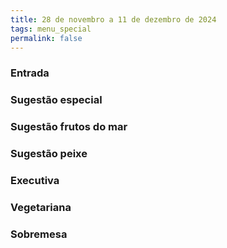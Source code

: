 ```yaml
---
title: 28 de novembro a 11 de dezembro de 2024
tags: menu_special
permalink: false
---
```

### E﻿ntrada



### Sugestão especial



### Sugestão frutos do mar



### Sugestão peixe



### Executiva



### **Vegetariana**



### Sobremesa